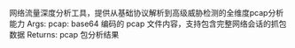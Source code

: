 网络流量深度分析工具，提供从基础协议解析到高级威胁检测的全维度pcap分析能力 Args: pcap: base64 编码的 pcap 文件内容，支持包含完整网络会话的抓包数据 Returns: pcap 包分析结果